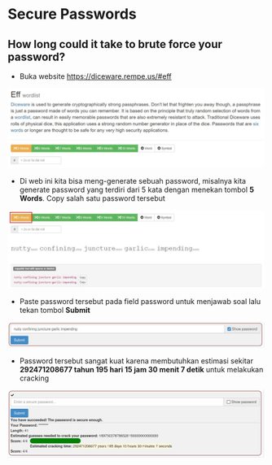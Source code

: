 # Secure Passwords
## How long could it take to brute force your password?
- Buka website https://diceware.rempe.us/#eff

![alt text](https://github.com/rahardian-dwi-saputra/webgoat/blob/main/assets/secure%20passwords/secure%20password%201.JPG)

- Di web ini kita bisa meng-generate sebuah password, misalnya kita generate password yang terdiri dari 5 kata dengan menekan tombol **5 Words**. Copy salah satu password tersebut

![alt text](https://github.com/rahardian-dwi-saputra/webgoat/blob/main/assets/secure%20passwords/secure%20password%202.JPG)

- Paste password tersebut pada field password untuk menjawab soal lalu tekan tombol **Submit**

![alt text](https://github.com/rahardian-dwi-saputra/webgoat/blob/main/assets/secure%20passwords/secure%20password%203.JPG)

- Password tersebut sangat kuat karena membutuhkan estimasi sekitar **292471208677 tahun 195 hari 15 jam 30 menit 7 detik** untuk melakukan cracking

![alt text](https://github.com/rahardian-dwi-saputra/webgoat/blob/main/assets/secure%20passwords/secure%20password%204.JPG)